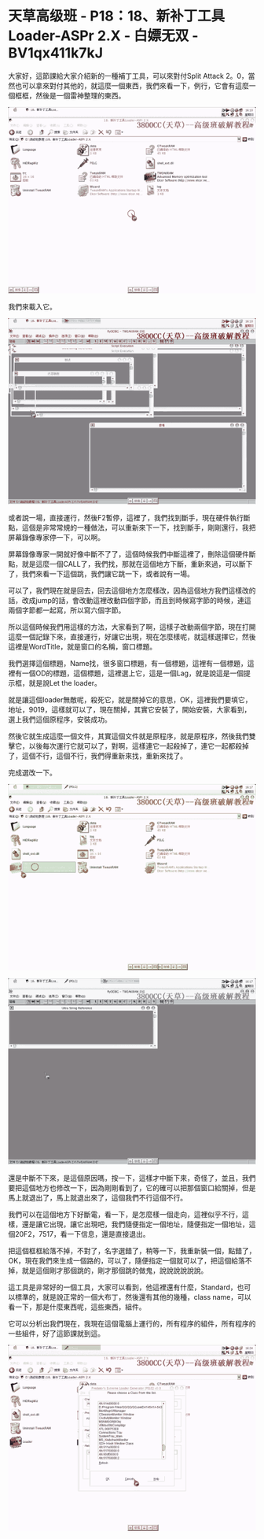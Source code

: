 # 天草高级班 - P18：18、新补丁工具Loader-ASPr 2.X - 白嫖无双 - BV1qx411k7kJ

大家好，這節課給大家介紹新的一種補丁工具，可以來對付Split Attack 2。0，當然也可以拿來對付其他的，就這麼一個東西，我們來看一下，例行，它會有這麼一個框框，然後是一個雷神整理的東西。



![](img/e77d3680b61e79bd0d3c949b809c0300_1.png)

我們來載入它。

![](img/e77d3680b61e79bd0d3c949b809c0300_3.png)

或者說一場，直接運行，然後F2暫停，這裡了，我們找到斷手，現在硬件執行斷點，這個是非常常規的一種做法，可以重新來下一下，找到斷手，剛剛還行，我把屏幕錄像專家停一下，可以啊。

屏幕錄像專家一開就好像中斷不了了，這個時候我們中斷這裡了，刪除這個硬件斷點，就是這麼一個CALL了，我們找，那就在這個地方下斷，重新來過，可以斷下了，我們來看一下這個跳，我們讓它跳一下，或者說有一場。

可以了，我們現在就是回去，回去這個地方怎麼樣改，因為這個地方我們這樣改的話，改成jump的話，會改動這裡改動四個字節，而且到時候寫字節的時候，連這兩個字節都一起寫，所以寫六個字節。

所以這個時候我們用這樣的方法，大家看到了啊，這樣子改動兩個字節，現在打開這麼一個記錄下來，直接運行，好讓它出現，現在怎麼樣呢，就這樣選擇它，然後這裡是WordTitle，就是窗口的名稱，窗口標題。

我們選擇這個標題，Name找，很多窗口標題，有一個標題，這裡有一個標題，這裡有一個OD的標題，這個標題，這裡選上它，這是一個Lag，就是說這是一個提示框，就是說Let the loader。

就是讓這個loader無敵呢，殺死它，就是關掉它的意思，OK，這裡我們要填它，地址，9019，這樣就可以了，現在關掉，其實它安裝了，開始安裝，大家看到，選上我們這個原程序，安裝成功。

然後它就生成這麼一個文件，其實這個文件就是原程序，就是原程序，然後我們雙擊它，以後每次運行它就可以了，對啊，這樣連它一起殺掉了，連它一起都殺掉了，這個不行，這個不行，我們得重新來找，重新來找了。

完成選改一下。

![](img/e77d3680b61e79bd0d3c949b809c0300_5.png)

![](img/e77d3680b61e79bd0d3c949b809c0300_6.png)

還是中斷不下來，是這個原因嗎，按一下，這樣才中斷下來，奇怪了，並且，我們要把這個地方也修改一下，因為剛剛看到了，它的確可以把那個窗口給關掉，但是馬上就退出了，馬上就退出來了，這個我們不行這個不行。

我們可以在這個地方下好斷電，看一下，是怎麼樣一個走向，這裡似乎不行，這樣，還是讓它出現，讓它出現吧，我們隨便指定一個地址，隨便指定一個地址，這個20F2，7517，看一下信息，還是直接退出。

把這個框框給落不掉，不對了，名字選錯了，稍等一下，我重新裝一個，點錯了，OK，現在我們來生成一個路的，可以了，隨便指定一個就可以了，把這個給落不掉，就是這個剛才那個跳的，剛才那個跳的做鬼，說說說說說說。

這工具是非常好的一個工具，大家可以看到，他這裡還有什麼，Standard，也可以標準的，就是說正常的一個大布丁，然後還有其他的幾種，class name，可以看一下，那是什麼東西呢，這些東西，組件。

它可以分析出我們現在，我現在這個電腦上運行的，所有程序的組件，所有程序的一些組件，好了這節課就到這。

![](img/e77d3680b61e79bd0d3c949b809c0300_8.png)